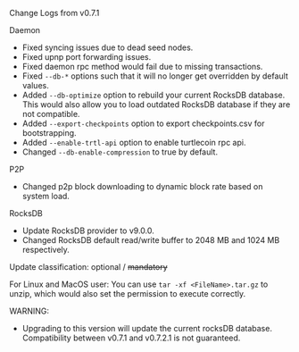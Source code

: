Change Logs from v0.7.1

Daemon
- Fixed syncing issues due to dead seed nodes.
- Fixed upnp port forwarding issues.
- Fixed daemon rpc method would fail due to missing transactions.
- Fixed `--db-*` options such that it will no longer get overridden by default values.
- Added `--db-optimize` option to rebuild your current RocksDB database. This would also allow you to load outdated RocksDB database if they are not compatible.
- Added `--export-checkpoints` option to export checkpoints.csv for bootstrapping.
- Added `--enable-trtl-api` option to enable turtlecoin rpc api.
- Changed `--db-enable-compression` to true by default.

P2P
- Changed p2p block downloading to dynamic block rate based on system load.

RocksDB
- Update RocksDB provider to v9.0.0.
- Changed RocksDB default read/write buffer to 2048 MB and 1024 MB respectively.

Update classification: optional / ~~mandatory~~

For Linux and MacOS user: You can use `tar -xf <FileName>.tar.gz` to unzip, which would also set the permission to execute correctly.

WARNING:
- Upgrading to this version will update the current rocksDB database. Compatibility between v0.7.1 and v0.7.2.1 is not guaranteed. 